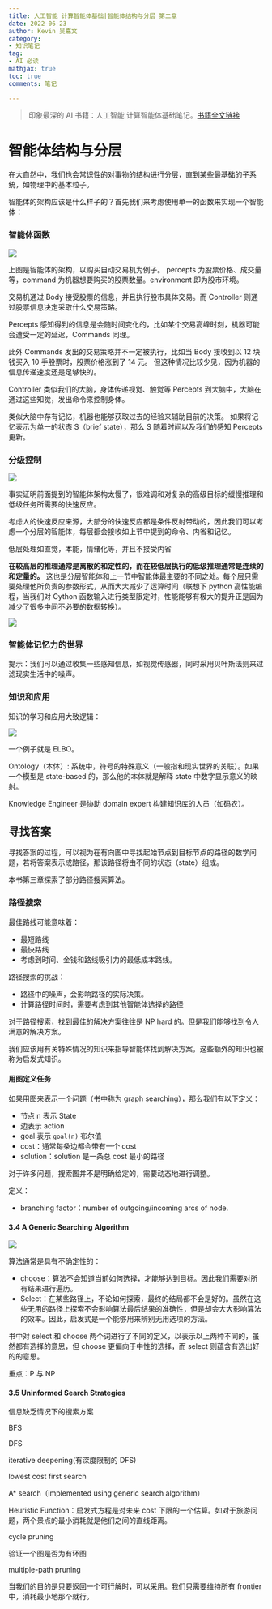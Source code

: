 ```yaml
---
title: 人工智能 计算智能体基础|智能体结构与分层 第二章
date: 2022-06-23
author: Kevin 吴嘉文
category:
- 知识笔记
tag:
- AI 必读
mathjax: true
toc: true
comments: 笔记

---
```


> 印象最深的 AI 书籍：人工智能 计算智能体基础笔记。[书籍全文链接](http://www.artint.info/2e/html/ArtInt2e.Ch1.S1.html)

# 智能体结构与分层

在大自然中，我们也会常识性的对事物的结构进行分层，直到某些最基础的子系统，如物理中的基本粒子。



智能体的架构应该是什么样子的？首先我们来考虑使用单一的函数来实现一个智能体：

### 智能体函数

<img src="http://www.artint.info/2e/html/x354.png">

上图是智能体的架构，以购买自动交易机为例子。 percepts 为股票价格、成交量等，command 为机器想要购买的股票数量。environment 即为股市环境。

交易机通过 Body 接受股票的信息，并且执行股市具体交易。而 Controller 则通过股票信息决定采取什么交易策略。

Percepts 感知得到的信息是会随时间变化的，比如某个交易高峰时刻，机器可能会遭受一定的延迟，Commands 同理。

此外 Commands 发出的交易策略并不一定被执行，比如当 Body 接收到以 12 块钱买入 10 手股票时，股票价格涨到了 14 元。 但这种情况比较少见，因为机器的信息传递速度还是足够快的。

Controller 类似我们的大脑，身体传递视觉、触觉等 Percepts 到大脑中，大脑在通过这些知觉，发出命令来控制身体。

类似大脑中存有记忆，机器也能够获取过去的经验来辅助目前的决策。 如果将记忆表示为单一的状态 S（brief state），那么 S 随着时间以及我们的感知 Percepts 更新。

### 分级控制

<img src="http://www.artint.info/2e/html/x355.png">

事实证明前面提到的智能体架构太慢了，很难调和对复杂的高级目标的缓慢推理和低级任务所需要的快速反应。 

考虑人的快速反应来源，大部分的快速反应都是条件反射带动的，因此我们可以考虑一个分层的智能体，每层都会接收如上节中提到的命令、内省和记忆。

低层处理如直觉，本能，情绪化等，并且不接受内省 

 **在较高层的推理通常是离散的和定性的，而在较低层执行的低级推理通常是连续的和定量的。**  这也是分层智能体和上一节中智能体最主要的不同之处。每个层只需要处理他所负责的参数形式，从而大大减少了运算时间（联想下 python 高性能编程，当我们对 Cython 函数输入进行类型限定时，性能能够有极大的提升正是因为减少了很多中间不必要的数据转换）。

<img src="http://www.artint.info/2e/html/x357.png"> 

### 智能体记忆力的世界

提示：我们可以通过收集一些感知信息，如视觉传感器，同时采用贝叶斯法则来过滤现实生活中的噪声。

### 知识和应用

知识的学习和应用大致逻辑：

<img src="http://www.artint.info/2e/html/x362.png">

一个例子就是 ELBO。



Ontology（本体）: 系统中，符号的特殊意义（一般指和现实世界的关联）。如果一个模型是 state-based 的，那么他的本体就是解释 state 中数字显示意义的映射。



Knowledge Engineer 是协助 domain expert 构建知识库的人员（如码农）。

## 寻找答案

寻找答案的过程，可以视为在有向图中寻找起始节点到目标节点的路径的数学问题，若将答案表示成路径，那该路径将由不同的状态（state）组成。

本书第三章探索了部分路径搜索算法。

### 路径搜索

最佳路线可能意味着：

+ 最短路线
+ 最快路线
+ 考虑到时间、金钱和路线吸引力的最低成本路线。

路径搜索的挑战：

+ 路径中的噪声，会影响路径的实际决策。
+ 计算路径时间时，需要考虑到其他智能体选择的路径

对于路径搜索，找到最佳的解决方案往往是 NP hard 的。但是我们能够找到令人满意的解决方案。

我们应该用有关特殊情况的知识来指导智能体找到解决方案，这些额外的知识也被称为启发式知识。

#### 用图定义任务

如果用图来表示一个问题（书中称为 graph searching），那么我们有以下定义：

+ 节点 n 表示 State
+ 边表示 action
+ goal 表示 `goal(n)` 布尔值
+ cost：通常每条边都会带有一个 cost
+ solution：solution 是一条总 cost 最小的路径

对于许多问题，搜索图并不是明确给定的，需要动态地进行调整。

定义：

+ branching factor：number of outgoing/incoming arcs of node.



#### 3.4  A Generic Searching Algorithm

<img src="http://www.artint.info/2e/html/x227.png">

 



算法通常是具有不确定性的：

+ choose：算法不会知道当前如何选择，才能够达到目标。因此我们需要对所有结果进行遍历。
+ Select：在某些路径上，不论如何探索，最终的结局都不会是好的。虽然在这些无用的路径上探索不会影响算法最后结果的准确性，但是却会大大影响算法的效率。因此，启发式是一个能够用来辨别无用选项的方法。

书中对 select 和 choose 两个词进行了不同的定义，以表示以上两种不同的，虽然都有选择的意思，但 choose 更偏向于中性的选择，而 select 则蕴含有选出好的的意思。

重点：P 与 NP

#### 3.5 Uninformed Search Strategies 

信息缺乏情况下的搜素方案

BFS

DFS

iterative deepening(有深度限制的 DFS)

lowest cost first search

A* search（implemented using generic search algorithm）

Heuristic Function：启发式方程是对未来 cost 下限的一个估算。如对于旅游问题，两个景点的最小消耗就是他们之间的直线距离。



cycle pruning

验证一个图是否为有环图

multiple-path pruning

当我们的目的是只要返回一个可行解时，可以采用。我们只需要维持所有 frontier 中，消耗最小地那个就行。



 
